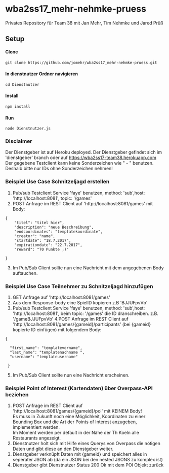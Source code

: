 ﻿# wba2ss17_mehr-nehmke-pruess
Privates Repository für Team 38 mit Jan Mehr, Tim Nehmke und Jared Prüß
  
## Setup

#### Clone
```
git clone https://github.com/jomehr/wba2ss17_mehr-nehmke-pruess.git
```
#### In dienstnutzer Ordner navigieren
```
cd Dienstnutzer
```
#### Install
```
npm install
```
#### Run
```
node Dienstnutzer.js
```
  
### Disclaimer

Der Dienstgeber ist auf Heroku deployed. Der Dienstgeber gefindet sich im 'dienstgeber' branch oder auf https://wba2ss17-team38.herokuapp.com  
Der gegebene Testclient kann keine Sonderzeichen wie " - " benutzen. Deshalb bitte nur IDs ohne Sonderzeichen nehmen!


### Beispiel Use Case Schnitzeljagd erstellen

1. Pub/sub Testclient Service 'faye' benutzen, method: 'sub',host: 'http://localhost:8081', topic: '/games'
2. POST Anfrage im REST Client auf 'http://localhost:8081/games' mit Body:
```
{
	"titel": "titel hier",
	"description": "neue Beschreibung",
	"endcoordinates": "templatekoordinate",
	"creator": "name",
	"startdate": "18.7.2017",
	"expirationdate": "22.7.2017",
	"reward": "70 Punkte ;)"

} 
```  
3. Im Pub/Sub Client sollte nun eine Nachricht mit dem angegebenen Body auftauchen.  
  
### Beispiel Use Case Teilnehmer zu Schnitzeljagd hinzufügen

1. GET Anfrage auf 'http://localhost:8081/games' 
2. Aus dem Response-body eine SpielID kopieren z.B 'BJJUFpvVb'
3. Pub/sub Testclient Service 'faye' benutzen, method: 'sub',host: 'http://localhost:8081', beim topic: '/games' die ID dranschreiben.
z.B. '/gameBJJUFpvVb'
4.POST Anfrage im REST Client auf 'http://localhost:8081/games/{gameid}/participants' (bei {gameid} kopierte ID einfügen) mit folgendem Body:
```
{

  "first_name": "templatevorname",
  "last_name": "templatenachname ",
  "username": "templateusername"
 
 }
 ````
 5. Im Pub/Sub Client sollte nun eine Nachricht erscheinen.
  
### Beispiel Point of Interest (Kartendaten) über Overpass-API beziehen  


1. POST Anfrage im REST Client auf 'http://localhost:8081/games/{gameid}/poi' mit KEINEM Body!  
Es muss in Zukunft noch eine Möglichkeit, Koordinaten zu einer Bounding Box und die Art der Points of Interest anzugeben, implementiert werden.  
Im Moment werden per default in der Nähe der Th Koeln alle Restaurants angezeigt.
2. Dienstnutzer holt sich mit Hilfe eines Querys von Overpass die nötigen Daten und gibt diese an den Dienstgeber weiter. 
3. Dienstgeber verknüpft Daten mit {gameid} und speichert alles in seperater JSON ab (da ein JSON bei den nested JSONS zu komplex ist)  
4. Dienstgeber gibt Dienstnutzer Status 200 Ok mit dem POI Objekt zurück  
